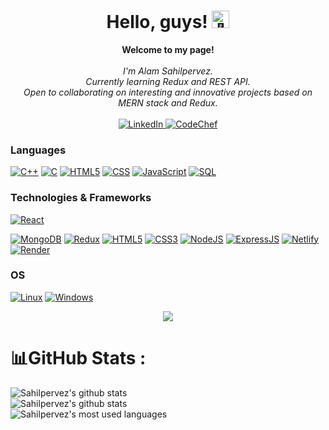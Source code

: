 <h1 align="center">Hello, guys! <img src="https://github-production-user-asset-6210df.s3.amazonaws.com/24524555/238178097-766d336d-b87d-44ba-807c-c51de2bc6b4d.gif" width="28px" alt="👋"></h1>

<p align="center">
    <b>Welcome to my page!</b><br><br>
    <i>
        I'm Alam Sahilpervez.<br>
        Currently learning Redux and REST API.<br>
        Open to collaborating on interesting and innovative projects based on MERN stack and Redux.<br>
    </i><br>
    <a href="https://www.linkedin.com/in/sarthak-agarwal-ab6308245/">
        <img src="https://img.shields.io/badge/LinkedIn-blue?style=flat-square&logo=linkedin" alt="LinkedIn">
    </a>
    <a href="https://www.codechef.com/users/sarthak_882">
        <img src="https://img.shields.io/badge/CodeChef-brown?style=flat-square&logo=CodeChef" alt="CodeChef">
    </a>
</p>

### Languages

[![C++](https://img.shields.io/badge/c++-black?style=for-the-badge&logo=cplusplus&logoColor=purple)](https://github.com/Sahilpervez)
[![C](https://img.shields.io/badge/c-black?style=for-the-badge&logo=c)](https://github.com/Sahilpervez)
[![HTML5](https://img.shields.io/badge/html-black?style=for-the-badge&logo=html5)](https://github.com/Sahilpervez)
[![CSS](https://img.shields.io/badge/CSS-black?style=for-the-badge&logo=css3&logoColor=blue)](https://github.com/Sahilpervez)
[![JavaScript](https://img.shields.io/badge/javascript-black?style=for-the-badge&logo=javascript)](https://github.com/Sahilpervez)
[![SQL](https://img.shields.io/badge/sql-black?style=for-the-badge&logo=mysql)](https://github.com/Sahilpervez)

### Technologies & Frameworks
[![React](https://img.shields.io/badge/react-black?style=for-the-badge&logo=react&logoColor=blue)](https://github.com/sarthakagarwal882)

[![MongoDB](https://img.shields.io/badge/mongoDB-black?style=for-the-badge&logo=MongoDB)](https://github.com/sarthakagarwal882)
[![Redux](https://img.shields.io/badge/redux-black?style=for-the-badge&logo=redux)](https://github.com/sarthakagarwal882)
[![HTML5](https://img.shields.io/badge/html5-black?style=for-the-badge&logo=html5)](https://github.com/sarthakagarwal882)
[![CSS3](https://img.shields.io/badge/css3-black?style=for-the-badge&logo=css3&logoColor=blue)](https://github.com/sarthakagarwal882)
[![NodeJS](https://img.shields.io/badge/NodeJS-black?style=for-the-badge&logo=nodedotjs)](https://github.com/sarthakagarwal882)
[![ExpressJS](https://img.shields.io/badge/expressJS-black?style=for-the-badge&logo=express)](https://github.com/sarthakagarwal882)
[![Netlify](https://img.shields.io/badge/netlify-black?style=for-the-badge&logo=netlify)](https://github.com/sarthakagarwal882)
[![Render](https://img.shields.io/badge/render-black?style=for-the-badge&logo=render)](https://github.com/sarthakagarwal882)

### OS
[![Linux](https://img.shields.io/badge/linux-black?style=for-the-badge&logo=Linux)](https://github.com/sarthakagarwal882)
[![Windows](https://img.shields.io/badge/Windows-black?style=for-the-badge&logo=Windows)](https://github.com/sarthakagarwal882)


<p align="center">
  <a href="https://github.com/Sahilpervez">
    <img src="https://komarev.com/ghpvc/?username=Sahilpervez&color=blue&style=flat)" />
  </a>
</p>

# 📊GitHub Stats :
![Sahilpervez's github stats](https://github-readme-stats-ten-gilt.vercel.app/api?username=Sahilpervez&theme=calm&hide_border=false&include_all_commits=true&count_private=true)<br/>
![Sahilpervez's github stats](https://github-readme-streak-stats.herokuapp.com/?user=Sahilpervez&theme=calm&hide_border=false)<br/>
![Sahilpervez's most used languages](https://github-readme-stats-ten-gilt.vercel.app/api/top-langs/?username=Sahilpervez&theme=calm&hide_border=false&include_all_commits=true&count_private=true&layout=compact)
